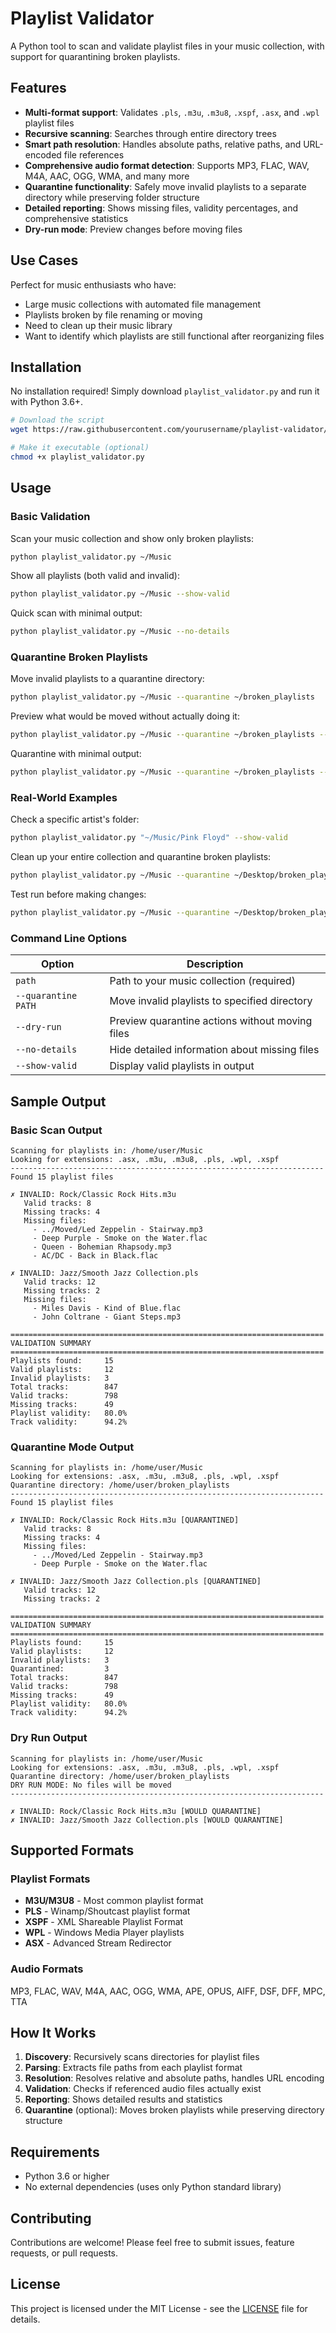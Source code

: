 # Playlist Validator

A Python tool to scan and validate playlist files in your music collection, with support for quarantining broken playlists.

## Features

- **Multi-format support**: Validates `.pls`, `.m3u`, `.m3u8`, `.xspf`, `.asx`, and `.wpl` playlist files
- **Recursive scanning**: Searches through entire directory trees
- **Smart path resolution**: Handles absolute paths, relative paths, and URL-encoded file references
- **Comprehensive audio format detection**: Supports MP3, FLAC, WAV, M4A, AAC, OGG, WMA, and many more
- **Quarantine functionality**: Safely move invalid playlists to a separate directory while preserving folder structure
- **Detailed reporting**: Shows missing files, validity percentages, and comprehensive statistics
- **Dry-run mode**: Preview changes before moving files

## Use Cases

Perfect for music enthusiasts who have:
- Large music collections with automated file management
- Playlists broken by file renaming or moving
- Need to clean up their music library
- Want to identify which playlists are still functional after reorganizing files

## Installation

No installation required! Simply download `playlist_validator.py` and run it with Python 3.6+.

```bash
# Download the script
wget https://raw.githubusercontent.com/yourusername/playlist-validator/main/playlist_validator.py

# Make it executable (optional)
chmod +x playlist_validator.py
```

## Usage

### Basic Validation

Scan your music collection and show only broken playlists:

```bash
python playlist_validator.py ~/Music
```

Show all playlists (both valid and invalid):

```bash
python playlist_validator.py ~/Music --show-valid
```

Quick scan with minimal output:

```bash
python playlist_validator.py ~/Music --no-details
```

### Quarantine Broken Playlists

Move invalid playlists to a quarantine directory:

```bash
python playlist_validator.py ~/Music --quarantine ~/broken_playlists
```

Preview what would be moved without actually doing it:

```bash
python playlist_validator.py ~/Music --quarantine ~/broken_playlists --dry-run
```

Quarantine with minimal output:

```bash
python playlist_validator.py ~/Music --quarantine ~/broken_playlists --no-details
```

### Real-World Examples

Check a specific artist's folder:

```bash
python playlist_validator.py "~/Music/Pink Floyd" --show-valid
```

Clean up your entire collection and quarantine broken playlists:

```bash
python playlist_validator.py ~/Music --quarantine ~/Desktop/broken_playlists
```

Test run before making changes:

```bash
python playlist_validator.py ~/Music --quarantine ~/Desktop/broken_playlists --dry-run
```

### Command Line Options

| Option | Description |
|--------|-------------|
| `path` | Path to your music collection (required) |
| `--quarantine PATH` | Move invalid playlists to specified directory |
| `--dry-run` | Preview quarantine actions without moving files |
| `--no-details` | Hide detailed information about missing files |
| `--show-valid` | Display valid playlists in output |

## Sample Output

### Basic Scan Output

```
Scanning for playlists in: /home/user/Music
Looking for extensions: .asx, .m3u, .m3u8, .pls, .wpl, .xspf
----------------------------------------------------------------------
Found 15 playlist files

✗ INVALID: Rock/Classic Rock Hits.m3u
   Valid tracks: 8
   Missing tracks: 4
   Missing files:
     - ../Moved/Led Zeppelin - Stairway.mp3
     - Deep Purple - Smoke on the Water.flac
     - Queen - Bohemian Rhapsody.mp3
     - AC/DC - Back in Black.flac

✗ INVALID: Jazz/Smooth Jazz Collection.pls
   Valid tracks: 12
   Missing tracks: 2
   Missing files:
     - Miles Davis - Kind of Blue.flac
     - John Coltrane - Giant Steps.mp3

======================================================================
VALIDATION SUMMARY
======================================================================
Playlists found:     15
Valid playlists:     12
Invalid playlists:   3
Total tracks:        847
Valid tracks:        798
Missing tracks:      49
Playlist validity:   80.0%
Track validity:      94.2%
```

### Quarantine Mode Output

```
Scanning for playlists in: /home/user/Music
Looking for extensions: .asx, .m3u, .m3u8, .pls, .wpl, .xspf
Quarantine directory: /home/user/broken_playlists
----------------------------------------------------------------------
Found 15 playlist files

✗ INVALID: Rock/Classic Rock Hits.m3u [QUARANTINED]
   Valid tracks: 8
   Missing tracks: 4
   Missing files:
     - ../Moved/Led Zeppelin - Stairway.mp3
     - Deep Purple - Smoke on the Water.flac

✗ INVALID: Jazz/Smooth Jazz Collection.pls [QUARANTINED]
   Valid tracks: 12
   Missing tracks: 2

======================================================================
VALIDATION SUMMARY
======================================================================
Playlists found:     15
Valid playlists:     12
Invalid playlists:   3
Quarantined:         3
Total tracks:        847
Valid tracks:        798
Missing tracks:      49
Playlist validity:   80.0%
Track validity:      94.2%
```

### Dry Run Output

```
Scanning for playlists in: /home/user/Music
Looking for extensions: .asx, .m3u, .m3u8, .pls, .wpl, .xspf
Quarantine directory: /home/user/broken_playlists
DRY RUN MODE: No files will be moved
----------------------------------------------------------------------

✗ INVALID: Rock/Classic Rock Hits.m3u [WOULD QUARANTINE]
✗ INVALID: Jazz/Smooth Jazz Collection.pls [WOULD QUARANTINE]
```

## Supported Formats

### Playlist Formats
- **M3U/M3U8** - Most common playlist format
- **PLS** - Winamp/Shoutcast playlist format  
- **XSPF** - XML Shareable Playlist Format
- **WPL** - Windows Media Player playlists
- **ASX** - Advanced Stream Redirector

### Audio Formats
MP3, FLAC, WAV, M4A, AAC, OGG, WMA, APE, OPUS, AIFF, DSF, DFF, MPC, TTA

## How It Works

1. **Discovery**: Recursively scans directories for playlist files
2. **Parsing**: Extracts file paths from each playlist format
3. **Resolution**: Resolves relative and absolute paths, handles URL encoding
4. **Validation**: Checks if referenced audio files actually exist
5. **Reporting**: Shows detailed results and statistics
6. **Quarantine** (optional): Moves broken playlists while preserving directory structure

## Requirements

- Python 3.6 or higher
- No external dependencies (uses only Python standard library)

## Contributing

Contributions are welcome! Please feel free to submit issues, feature requests, or pull requests.

## License

This project is licensed under the MIT License - see the [LICENSE](LICENSE) file for details.